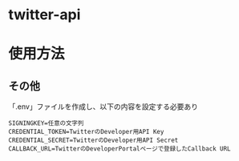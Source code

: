 # twitter-api

# 使用方法

## その他

「.env」ファイルを作成し、以下の内容を設定する必要あり

```
SIGNINGKEY=任意の文字列
CREDENTIAL_TOKEN=TwitterのDeveloper用API Key
CREDENTIAL_SECRET=TwitterのDeveloper用API Secret
CALLBACK_URL=TwitterのDeveloperPortalページで登録したCallback URL

```
